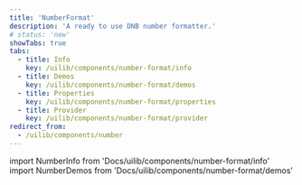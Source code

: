 ```yaml
---
title: 'NumberFormat'
description: 'A ready to use DNB number formatter.'
# status: 'new'
showTabs: true
tabs:
  - title: Info
    key: /uilib/components/number-format/info
  - title: Demos
    key: /uilib/components/number-format/demos
  - title: Properties
    key: /uilib/components/number-format/properties
  - title: Provider
    key: /uilib/components/number-format/provider
redirect_from:
  - /uilib/components/number
---
```


import NumberInfo from 'Docs/uilib/components/number-format/info'
import NumberDemos from 'Docs/uilib/components/number-format/demos'

<NumberInfo />
<NumberDemos />
